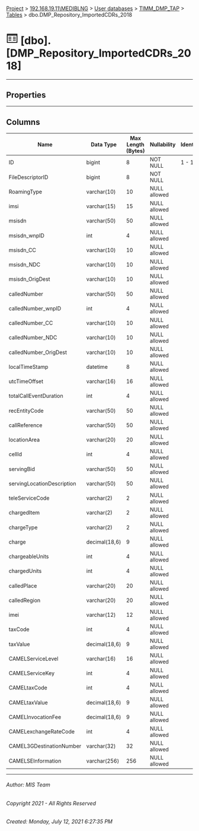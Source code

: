 #### 

[Project](../../../../index.md) > [192.168.19.11\\MEDIBLNG](../../../index.md) > [User databases](../../index.md) > [TIMM_DMP_TAP](../index.md) > [Tables](Tables.md) > dbo.DMP_Repository_ImportedCDRs_2018

# ![Tables](../../../../Images/Table32.png) [dbo].[DMP_Repository_ImportedCDRs_2018]

---

## <a name="#properties"></a>Properties



---

## <a name="#columns"></a>Columns

| Name | Data Type | Max Length (Bytes) | Nullability | Identity |
|---|---|---|---|---|
| ID | bigint | 8 | NOT NULL | 1 - 1 |
| FileDescriptorID | bigint | 8 | NOT NULL |  |
| RoamingType | varchar(10) | 10 | NULL allowed |  |
| imsi | varchar(15) | 15 | NULL allowed |  |
| msisdn | varchar(50) | 50 | NULL allowed |  |
| msisdn_wnpID | int | 4 | NULL allowed |  |
| msisdn_CC | varchar(10) | 10 | NULL allowed |  |
| msisdn_NDC | varchar(10) | 10 | NULL allowed |  |
| msisdn_OrigDest | varchar(10) | 10 | NULL allowed |  |
| calledNumber | varchar(50) | 50 | NULL allowed |  |
| calledNumber_wnpID | int | 4 | NULL allowed |  |
| calledNumber_CC | varchar(10) | 10 | NULL allowed |  |
| calledNumber_NDC | varchar(10) | 10 | NULL allowed |  |
| calledNumber_OrigDest | varchar(10) | 10 | NULL allowed |  |
| localTimeStamp | datetime | 8 | NULL allowed |  |
| utcTimeOffset | varchar(16) | 16 | NULL allowed |  |
| totalCallEventDuration | int | 4 | NULL allowed |  |
| recEntityCode | varchar(50) | 50 | NULL allowed |  |
| callReference | varchar(50) | 50 | NULL allowed |  |
| locationArea | varchar(20) | 20 | NULL allowed |  |
| cellId | int | 4 | NULL allowed |  |
| servingBid | varchar(50) | 50 | NULL allowed |  |
| servingLocationDescription | varchar(50) | 50 | NULL allowed |  |
| teleServiceCode | varchar(2) | 2 | NULL allowed |  |
| chargedItem | varchar(2) | 2 | NULL allowed |  |
| chargeType | varchar(2) | 2 | NULL allowed |  |
| charge | decimal(18,6) | 9 | NULL allowed |  |
| chargeableUnits | int | 4 | NULL allowed |  |
| chargedUnits | int | 4 | NULL allowed |  |
| calledPlace | varchar(20) | 20 | NULL allowed |  |
| calledRegion | varchar(20) | 20 | NULL allowed |  |
| imei | varchar(12) | 12 | NULL allowed |  |
| taxCode | int | 4 | NULL allowed |  |
| taxValue | decimal(18,6) | 9 | NULL allowed |  |
| CAMELServiceLevel | varchar(16) | 16 | NULL allowed |  |
| CAMELServiceKey | int | 4 | NULL allowed |  |
| CAMELtaxCode | int | 4 | NULL allowed |  |
| CAMELtaxValue | decimal(18,6) | 9 | NULL allowed |  |
| CAMELInvocationFee | decimal(18,6) | 9 | NULL allowed |  |
| CAMELexchangeRateCode | int | 4 | NULL allowed |  |
| CAMEL3GDestinationNumber | varchar(32) | 32 | NULL allowed |  |
| CAMELSEInformation | varchar(256) | 256 | NULL allowed |  |


---

###### Author:  MIS Team

###### Copyright 2021 - All Rights Reserved

###### Created: Monday, July 12, 2021 6:27:35 PM

